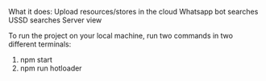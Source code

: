 What it does:
Upload resources/stores in the cloud Whatsapp bot searches USSD searches Server view

To run the project on your local machine, run two commands in two different terminals:
1. npm start
2. npm run hotloader
